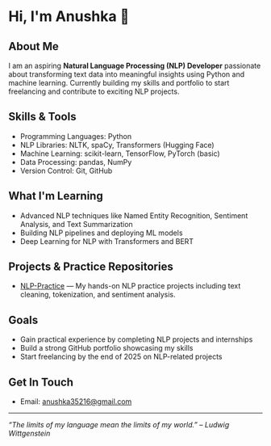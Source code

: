 # Hi, I'm Anushka 👋

## About Me
I am an aspiring **Natural Language Processing (NLP) Developer** passionate about transforming text data into meaningful insights using Python and machine learning. Currently building my skills and portfolio to start freelancing and contribute to exciting NLP projects.

## Skills & Tools
- Programming Languages: Python
- NLP Libraries: NLTK, spaCy, Transformers (Hugging Face)
- Machine Learning: scikit-learn, TensorFlow, PyTorch (basic)
- Data Processing: pandas, NumPy
- Version Control: Git, GitHub

## What I'm Learning
- Advanced NLP techniques like Named Entity Recognition, Sentiment Analysis, and Text Summarization
- Building NLP pipelines and deploying ML models
- Deep Learning for NLP with Transformers and BERT

## Projects & Practice Repositories
- [NLP-Practice](https://github.com/anushka-nlp/NLP-Practice) — My hands-on NLP practice projects including text cleaning, tokenization, and sentiment analysis.

## Goals
- Gain practical experience by completing NLP projects and internships
- Build a strong GitHub portfolio showcasing my skills
- Start freelancing by the end of 2025 on NLP-related projects

## Get In Touch
- Email: anushka35216@gmail.com


---

*“The limits of my language mean the limits of my world.” – Ludwig Wittgenstein*
